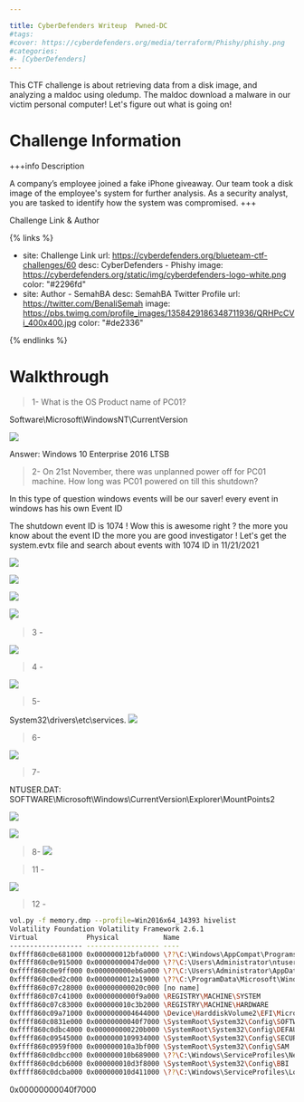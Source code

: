 ```yaml
---

title: CyberDefenders Writeup  Pwned-DC
#tags:
#cover: https://cyberdefenders.org/media/terraform/Phishy/phishy.png
#categories:
#- [CyberDefenders]
---
```


This CTF challenge is about retrieving data from a disk image, and analyzing a maldoc using oledump.
The maldoc download a malware in our victim personal computer! Let's figure out what is going on!

# Challenge Information 


+++info Description

A company’s employee joined a fake iPhone giveaway. Our team took a disk image of the employee's system for further analysis. As a security analyst, you are tasked to identify how the system was compromised.
+++

Challenge Link & Author 

{% links %}
- site: Challenge Link 
  url: https://cyberdefenders.org/blueteam-ctf-challenges/60
  desc: CyberDefenders - Phishy 
  image: https://cyberdefenders.org/static/img/cyberdefenders-logo-white.png
  color: "#2296fd"
- site: Author - SemahBA
  desc: SemahBA Twitter Profile
  url: https://twitter.com/BenaliSemah
  image: https://pbs.twimg.com/profile_images/1358429186348711936/QRHPcCVi_400x400.jpg
  color: "#de2336"

{% endlinks %}
# Walkthrough 

> 1- What is the OS Product name of PC01?

Software\Microsoft\WindowsNT\CurrentVersion

![](2022-09-08-12-19-26.png)

Answer:  Windows 10 Enterprise 2016 LTSB

> 2- On 21st November, there was unplanned power off for PC01 machine. How long was PC01 powered on till this shutdown?

In this type of question windows events will be our saver! every event in windows has his own Event ID 

The shutdown event ID is 1074 ! Wow this is awesome right ? the more you know about the event ID the more you are good investigator ! Let's get the system.evtx file and search about events with 1074 ID in 11/21/2021

![](2022-09-08-12-24-04.png)

![](2022-09-08-12-55-33.png)

![](2022-09-08-14-23-18.png)

ٍ![](2022-09-08-14-25-45.png)

> 3 - 

![](2022-09-08-14-28-41.png)

> 4 - 

![](2022-09-08-14-31-24.png)

> 5- 

System32\drivers\etc\services.
![](2022-09-08-14-46-55.png)


> 6- 

![](2022-09-08-15-42-07.png)


> 7- 

NTUSER.DAT: SOFTWARE\Microsoft\Windows\CurrentVersion\Explorer\MountPoints2

![](2022-09-08-15-19-57.png)

![](2022-09-08-15-54-52.png)


> 8-
![](2022-09-08-15-54-29.png)


> 11 - 

![](2022-09-08-16-07-03.png)


> 12 - 

```bash command line prompt 
vol.py -f memory.dmp --profile=Win2016x64_14393 hivelist                                                                                 ─╯
Volatility Foundation Volatility Framework 2.6.1
Virtual            Physical           Name
------------------ ------------------ ----
0xffff860c0e681000 0x000000012bfa0000 \??\C:\Windows\AppCompat\Programs\Amcache.hve
0xffff860c0e915000 0x00000000047de000 \??\C:\Users\Administrator\ntuser.dat
0xffff860c0e9ff000 0x000000000eb6a000 \??\C:\Users\Administrator\AppData\Local\Microsoft\Windows\UsrClass.dat
0xffff860c0ed2c000 0x0000000012a19000 \??\C:\ProgramData\Microsoft\Windows\AppRepository\Packages\Microsoft.Windows.
0xffff860c07c28000 0x000000000020c000 [no name]
0xffff860c07c41000 0x0000000000f9a000 \REGISTRY\MACHINE\SYSTEM
0xffff860c07c83000 0x000000010c3b2000 \REGISTRY\MACHINE\HARDWARE
0xffff860c09a71000 0x0000000004644000 \Device\HarddiskVolume2\EFI\Microsoft\Boot\BCD
0xffff860c0831e000 0x00000000040f7000 \SystemRoot\System32\Config\SOFTWARE
0xffff860c0dbc4000 0x000000000220b000 \SystemRoot\System32\Config\DEFAULT
0xffff860c09545000 0x0000000109934000 \SystemRoot\System32\Config\SECURITY
0xffff860c0959f000 0x000000010a3bf000 \SystemRoot\System32\Config\SAM
0xffff860c0dbcc000 0x000000010b689000 \??\C:\Windows\ServiceProfiles\NetworkService\NTUSER.DAT
0xffff860c0dcb6000 0x000000010d3f8000 \SystemRoot\System32\Config\BBI
0xffff860c0dcba000 0x000000010d411000 \??\C:\Windows\ServiceProfiles\LocalService\NTUSER.DAT

```

0x00000000040f7000


